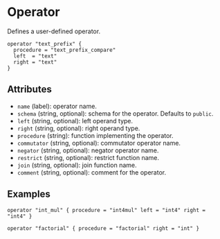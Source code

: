 # Operator

Defines a user-defined operator.

```hcl
operator "text_prefix" {
  procedure = "text_prefix_compare"
  left  = "text"
  right = "text"
}
```

## Attributes
- `name` (label): operator name.
- `schema` (string, optional): schema for the operator. Defaults to `public`.
- `left` (string, optional): left operand type.
- `right` (string, optional): right operand type.
- `procedure` (string): function implementing the operator.
- `commutator` (string, optional): commutator operator name.
- `negator` (string, optional): negator operator name.
- `restrict` (string, optional): restrict function name.
- `join` (string, optional): join function name.
- `comment` (string, optional): comment for the operator.

## Examples

```hcl
operator "int_mul" { procedure = "int4mul" left = "int4" right = "int4" }

operator "factorial" { procedure = "factorial" right = "int" }
```
